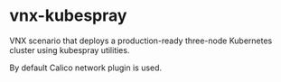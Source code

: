 # vnx-kubespray

VNX scenario that deploys a production-ready three-node Kubernetes cluster using kubespray utilities.

By default Calico network plugin is used.